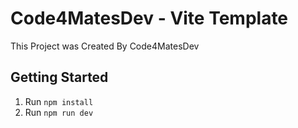 # Code4MatesDev - Vite Template

This Project was Created By Code4MatesDev

## Getting Started

1. Run `npm install`
2. Run `npm run dev`

